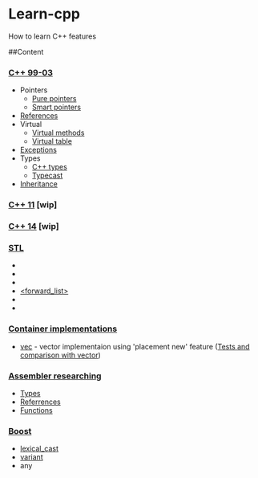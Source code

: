 # Learn-cpp

How to learn C++ features

##Content

### [C++ 99-03](https://github.com/learn-langs/cpp/blob/master/cpp99-03)
  - Pointers
    - [Pure pointers](https://github.com/learn-langs/cpp/blob/master/cpp99-03/pointers.cpp)
    - [Smart pointers](https://github.com/learn-langs/cpp/blob/master/cpp99-03/smart.h)
  - [References](https://github.com/learn-langs/cpp/blob/master/cpp99-03/references.cpp)
  - Virtual
    - [Virtual methods](https://github.com/learn-langs/cpp/blob/master/cpp99-03/virtual.cpp)
    - [Virtual table](https://github.com/learn-langs/cpp/blob/master/cpp99-03/vtable.cpp)
  - [Exceptions](https://github.com/learn-langs/cpp/blob/master/cpp99-03/exceptions.cpp)
  - Types
    - [C++ types](https://github.com/learn-langs/cpp/blob/master/cpp99-03/types.cpp)
    - [Typecast](https://github.com/learn-langs/cpp/blob/master/cpp99-03/typecast.cpp)
  - [Inheritance](https://github.com/learn-langs/cpp/blob/master/cpp99-03/inheritance.cpp)

### [C++ 11](https://github.com/learn-langs/cpp/tree/master/cpp11) [wip]

### [C++ 14](https://github.com/learn-langs/cpp/tree/master/cpp14) [wip]

### [STL](https://github.com/learn-langs/cpp/tree/master/stl)
  - [<deque>](https://github.com/learn-langs/cpp/blob/master/stl/deque.cpp)
  - [<vector>](https://github.com/learn-langs/cpp/blob/master/stl/vector.cpp)
  - [<list>](https://github.com/learn-langs/cpp/blob/master/stl/list.cpp)
  - [<forward_list>](https://github.com/learn-langs/cpp/blob/master/stl/forward_list.cpp)
  - [<set>](https://github.com/learn-langs/cpp/blob/master/stl/set.cpp)
  - [<algorithm>](https://github.com/learn-langs/cpp/blob/master/stl/algorithm.cpp)


### [Container implementations](https://github.com/learn-langs/cpp/tree/master/stl/implementation)
  - [vec](https://github.com/learn-langs/cpp/blob/master/stl/implementation/src/vec.h) - vector implementaion using 'placement new' feature ([Tests and comparison with vector](https://github.com/learn-langs/cpp/blob/master/stl/implementation/tests.cpp))

### [Assembler researching](https://github.com/learn-langs/cpp/tree/master/asm)
  - [Types](https://github.com/learn-langs/cpp/blob/master/asm/asm_types.cpp)
  - [Referrences](https://github.com/learn-langs/cpp/blob/master/asm/asm_referrences.cpp)
  - [Functions](https://github.com/learn-langs/cpp/blob/master/asm/asm_func.cpp)

### [Boost](https://github.com/learn-langs/cpp/tree/master/boost)
  - [lexical_cast](https://github.com/learn-langs/cpp/blob/master/boost/lexical_cast.cpp)
  - [variant](https://github.com/learn-langs/cpp/blob/master/boost/variant.cpp)
  - any
